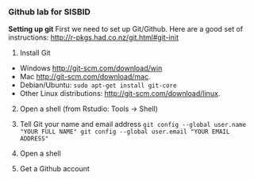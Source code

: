 ### Github lab for SISBID

__Setting up git__
First we need to set up Git/Github. Here are a good set of instructions: http://r-pkgs.had.co.nz/git.html#git-init

1. Install Git
  * Windows  http://git-scm.com/download/win
  * Mac http://git-scm.com/download/mac.
  * Debian/Ubuntu: `sudo apt-get install git-core`
  * Other Linux distributions: http://git-scm.com/download/linux.
2. Open a shell (from Rstudio: Tools -> Shell)
3. Tell Git your name and email address ```git config --global user.name "YOUR FULL NAME"
git config --global user.email "YOUR EMAIL ADDRESS"```
  3. Open a shell 
  
  
2. Get a Github account

